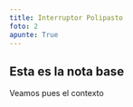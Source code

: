 ```yaml
---
title: Interruptor Polipasto
foto: 2
apunte: True
---
```

## Esta es la nota base
Veamos pues el contexto

